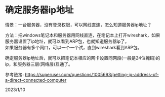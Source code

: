 # 确定服务器ip地址

情景：一台服务器，没有登录权限，可以网线直连，怎么知道服务器ip地址？  

方法：把windows笔记本和服务器用网线直连，在笔记本上打开wireshark，如果服务器设置了ip地址，就可以看到ARP包，也就知道服务器ip了。  
如果服务器有多个网口，可以一个一个试，直到wireshark看到ARP包。  

确定服务器ip地址后，就可以把笔记本相应的网卡设置同网段(一般是24位掩码)的ip，和服务器三层(网络层)互通了。  

参考链接: https://superuser.com/questions/1005693/getting-ip-address-of-a-direct-connected-computer  


2023/1/10  
